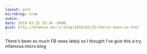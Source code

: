 ```yaml
---
layout: post
microblog: true
audio: 
date: 2018-03-25 19:34 -0400
guid: http://mfamous.micro.blog/2018/03/25/theres-been-so.html
---
```

There's been so much FB news lately so I thought I've give this a try. mfamous.micro.blog
